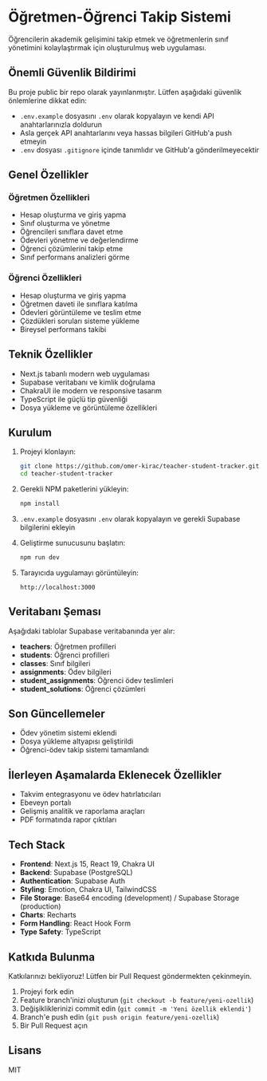 # Öğretmen-Öğrenci Takip Sistemi

Öğrencilerin akademik gelişimini takip etmek ve öğretmenlerin sınıf yönetimini kolaylaştırmak için oluşturulmuş web uygulaması.

## Önemli Güvenlik Bildirimi

Bu proje public bir repo olarak yayınlanmıştır. Lütfen aşağıdaki güvenlik önlemlerine dikkat edin:

- `.env.example` dosyasını `.env` olarak kopyalayın ve kendi API anahtarlarınızla doldurun
- Asla gerçek API anahtarlarını veya hassas bilgileri GitHub'a push etmeyin
- `.env` dosyası `.gitignore` içinde tanımlıdır ve GitHub'a gönderilmeyecektir

## Genel Özellikler

### Öğretmen Özellikleri
- Hesap oluşturma ve giriş yapma
- Sınıf oluşturma ve yönetme
- Öğrencileri sınıflara davet etme
- Ödevleri yönetme ve değerlendirme
- Öğrenci çözümlerini takip etme
- Sınıf performans analizleri görme

### Öğrenci Özellikleri
- Hesap oluşturma ve giriş yapma
- Öğretmen daveti ile sınıflara katılma
- Ödevleri görüntüleme ve teslim etme
- Çözdükleri soruları sisteme yükleme
- Bireysel performans takibi

## Teknik Özellikler

- Next.js tabanlı modern web uygulaması
- Supabase veritabanı ve kimlik doğrulama
- ChakraUI ile modern ve responsive tasarım
- TypeScript ile güçlü tip güvenliği
- Dosya yükleme ve görüntüleme özellikleri

## Kurulum

1. Projeyi klonlayın:
   ```bash
   git clone https://github.com/omer-kirac/teacher-student-tracker.git
   cd teacher-student-tracker
   ```

2. Gerekli NPM paketlerini yükleyin:
   ```bash
   npm install
   ```

3. `.env.example` dosyasını `.env` olarak kopyalayın ve gerekli Supabase bilgilerini ekleyin

4. Geliştirme sunucusunu başlatın:
   ```bash
   npm run dev
   ```

5. Tarayıcıda uygulamayı görüntüleyin:
   ```
   http://localhost:3000
   ```

## Veritabanı Şeması

Aşağıdaki tablolar Supabase veritabanında yer alır:

- **teachers**: Öğretmen profilleri
- **students**: Öğrenci profilleri
- **classes**: Sınıf bilgileri
- **assignments**: Ödev bilgileri
- **student_assignments**: Öğrenci ödev teslimleri
- **student_solutions**: Öğrenci çözümleri

## Son Güncellemeler

- Ödev yönetim sistemi eklendi
- Dosya yükleme altyapısı geliştirildi
- Öğrenci-ödev takip sistemi tamamlandı

## İlerleyen Aşamalarda Eklenecek Özellikler

- Takvim entegrasyonu ve ödev hatırlatıcıları
- Ebeveyn portalı
- Gelişmiş analitik ve raporlama araçları
- PDF formatında rapor çıktıları

## Tech Stack

- **Frontend**: Next.js 15, React 19, Chakra UI
- **Backend**: Supabase (PostgreSQL)
- **Authentication**: Supabase Auth
- **Styling**: Emotion, Chakra UI, TailwindCSS
- **File Storage**: Base64 encoding (development) / Supabase Storage (production)
- **Charts**: Recharts
- **Form Handling**: React Hook Form
- **Type Safety**: TypeScript

## Katkıda Bulunma

Katkılarınızı bekliyoruz! Lütfen bir Pull Request göndermekten çekinmeyin.

1. Projeyi fork edin
2. Feature branch'inizi oluşturun (`git checkout -b feature/yeni-ozellik`)
3. Değişikliklerinizi commit edin (`git commit -m 'Yeni özellik eklendi'`)
4. Branch'e push edin (`git push origin feature/yeni-ozellik`)
5. Bir Pull Request açın

## Lisans

MIT
